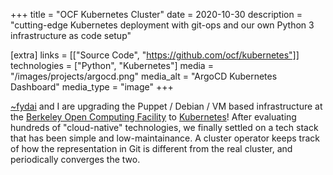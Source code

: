 +++
title = "OCF Kubernetes Cluster"
date = 2020-10-30
description = "cutting-edge Kubernetes deployment with git-ops and our own Python 3 infrastructure as code setup"

[extra]
links = [["Source Code", "https://github.com/ocf/kubernetes"]]
technologies = ["Python", "Kubernetes"]
media = "/images/projects/argocd.png"
media_alt = "ArgoCD Kubernetes Dashboard"
media_type = "image"
+++

[~fydai](https://fyd.ai) and I are upgrading the Puppet / Debian / VM based infrastructure at the [Berkeley Open Computing Facility](https://ocf.berkeley.edu/) to [Kubernetes](https://k8s.io)! After evaluating hundreds of "cloud-native" technologies, we finally settled on a tech stack that has been simple and low-maintainance. A cluster operator keeps track of how the representation in Git is different from the real cluster, and periodically converges the two.
